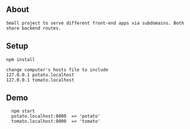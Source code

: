 ## About
```
Small project to serve different front-end apps via subdomains. Both share backend routes. 
```

## Setup
```
npm install

change computer's hosts file to include
127.0.0.1 potato.localhost
127.0.0.1 tomato.localhost
```

## Demo
```
  npm start
  potato.localhost:8000  => 'potato'
  tomato.localhost:8000  => 'tomato'
```